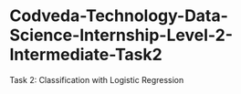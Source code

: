 # Codveda-Technology-Data-Science-Internship-Level-2-Intermediate-Task2
Task 2: Classification with Logistic  Regression

